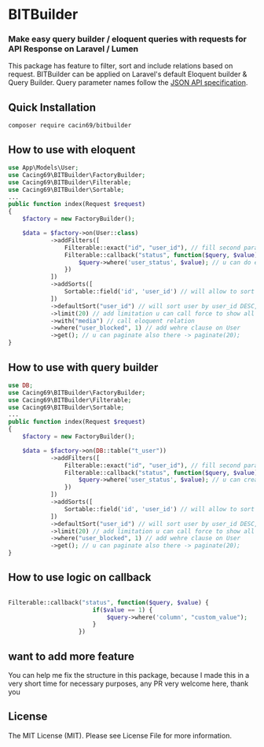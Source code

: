 # BITBuilder

### Make easy query builder / eloquent queries with requests for API Response on Laravel / Lumen

This package has feature to filter, sort and include relations based on request. BITBuilder can be applied on Laravel's default Eloquent builder & Query Builder. Query parameter names follow the [JSON API specification](https://jsonapi.org/).

## Quick Installation
```
composer require cacin69/bitbuilder
```

## How to use with eloquent
```php
use App\Models\User;
use Cacing69\BITBuilder\FactoryBuilder;
use Cacing69\BITBuilder\Filterable;
use Cacing69\BITBuilder\Sortable;
...
public function index(Request $request)
{
	$factory = new FactoryBuilder();

	$data = $factory->on(User::class)
			->addFilters([
				Filterable::exact("id", "user_id"), // fill second parameter, if u want to make alias on request
				Filterable::callback("status", function($query, $value) {
					$query->where('user_status', $value); // u can do everything with this value
				})
			])
			->addSorts([
				Sortable::field('id', 'user_id') // will allow to sort via request url?sort_by=id (DESC), url?sort_by=-id (ASC)
			])
			->defaultSort("user_id") // will sort user by user_id DESC, u can use -user_id to make sort by ASC
			->limit(20) // add limitation u can call force to show all data with method $obj->showAllData(true);
			->with("media") // call eloquent relation
			->where("user_blocked", 1) // add wehre clause on User
			->get(); // u can paginate also there -> paginate(20);
}

```

## How to use with query builder
```php
use DB;
use Cacing69\BITBuilder\FactoryBuilder;
use Cacing69\BITBuilder\Filterable;
use Cacing69\BITBuilder\Sortable;
...
public function index(Request $request)
{
	$factory = new FactoryBuilder();

	$data = $factory->on(DB::table("t_user"))
			->addFilters([
				Filterable::exact("id", "user_id"), // fill second parameter, if u want to make alias on request
				Filterable::callback("status", function($query, $value) { // it will be filter data url?filter[status]=block
					$query->where('user_status', $value); // u can create any where clause with this value
				})
			])
			->addSorts([
				Sortable::field('id', 'user_id') // will allow to sort via request url?sort_by=id (DESC), url?sort_by=-id (ASC)
			])
			->defaultSort("user_id") // will sort user by user_id DESC, u can use -user_id to make sort by ASC
			->limit(20) // add limitation u can call force to show all data with method $obj->showAllData(true);
			->where("user_blocked", 1) // add wehre clause on User
			->get(); // u can paginate also there -> paginate(20);
}

```

## How to use logic on callback
```php

Filterable::callback("status", function($query, $value) {
						if($value == 1) {
							$query->where('column', "custom_value"); 
						}
					})
```

## want to add more feature
You can help me fix the structure in this package, because I made this in a very short time for necessary purposes, any PR very welcome here, thank you

## License
The MIT License (MIT). Please see License File for more information.